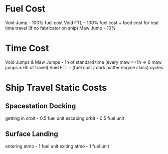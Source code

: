 # Fuel Cost
Void Jump - 100% fuel cost
Void FTL - 100% fuel cost + food cost for real time travel (if no fabricator on ship)
Maw Jump - 10%

# Time Cost
Void Jumps & Maw Jumps - 1h of standard time (every maw =+1h => 6 maw jumps = 6h of travel)
Void FTL - (fuel cost / dark matter engine class) cycles

# Ship Travel Static Costs
## Spacestation Docking
getting in orbit - 0.5 fuel unit
escaping orbit - 0.5 fuel unit
## Surface Landing
entering atmo  - 1 fuel unit
exiting atmo - 1 fuel unit
